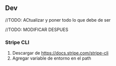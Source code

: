 ## Dev

//TODO: ACtualizar y poner todo lo que debe de ser

//TODO: MODIFICAR DESPUES

### Stripe CLI

1. Descargar de https://docs.stripe.com/stripe-cli
2. Agregar variable de entorno en el path
